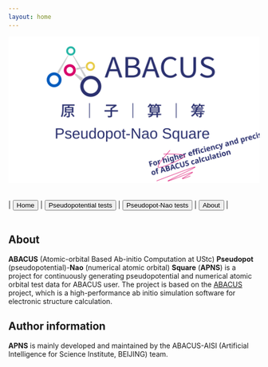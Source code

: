```yaml
---
layout: home
---
```


<link rel="stylesheet" type="text/css" href="./apns_pages/components/styles.css">

<p align="center">
    <img src="./apns.svg">
</p>  

<br>
<div class="button-container">
    <span class="delimiter">|</span>
    <button class="top_header_button" onclick="location.href='./index.html'">Home</button>
    <span class="delimiter">|</span>
    <button class="top_header_button" onclick="location.href='./apns_pages/pseudopotential_tests/pseudopotential.html'">Pseudopotential tests</button>
    <span class="delimiter">|</span>
    <button class="top_header_button" onclick="location.href='./apns_pages/pseudopot-nao_tests/pseudopot-nao.html'">Pseudopot-Nao tests</button>
    <span class="delimiter">|</span>
    <button class="top_header_button" onclick="location.href='./apns_pages/about/about.html'">About</button>
    <span class="delimiter">|</span>
</div>
<br>

## About  
**ABACUS** (Atomic-orbital Based Ab-initio Computation at UStc) **Pseudopot** (pseudopotential)-**Nao** (numerical atomic orbital) **Square** (**APNS**) is a project for continuously generating pseudopotential and numerical atomic orbital test data for ABACUS user. The project is based on the [ABACUS](https://github.com/deepmodeling/abacus-develop) project, which is a high-performance ab initio simulation software for electronic structure calculation.  

## Author information  
**APNS** is mainly developed and maintained by the ABACUS-AISI (Artificial Intelligence for Science Institute, BEIJING) team.  